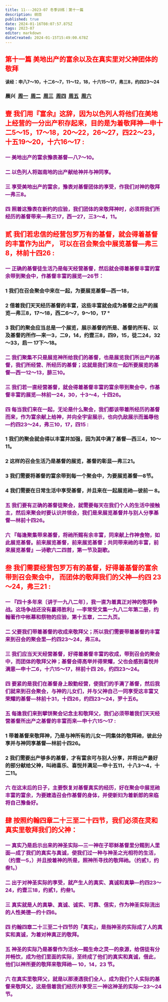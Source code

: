 ```yaml
---
title: 11---2023-07 冬季训练｜第十一篇
description: 纲目
published: true
date: 2024-01-16T08:07:57.875Z
tags: 2023-07
editor: markdown
dateCreated: 2024-01-15T15:49:00.678Z
---
```


## <font color=red>第十一篇  美地出产的富余以及在真实里对父神团体的敬拜</font>

**读经：申八7～10，十二6～7，11～12，18，十六15～17，弗三8，约四23～24**
### 晨兴&nbsp;&nbsp;[周一](/home/2023-07/2023-07-11/w11d1)&nbsp;&nbsp;[周二](/home/2023-07/2023-07-11/w11d2)&nbsp;&nbsp;[周三](/home/2023-07/2023-07-11/w11d3)&nbsp;&nbsp;[周四](/home/2023-07/2023-07-11/w11d4)&nbsp;&nbsp;[周五](/home/2023-07/2023-07-11/w11d5)&nbsp;&nbsp;[周六](/home/2023-07/2023-07-11/w11d6)
## <font color=red>壹    我们用『富余』这辞，因为以色列人将他们在美地上经营的一分出产积存起来，目的是为着敬拜神—申十二5～15，17～18，20～22，26～27，四22～23，十五19～20，十六16～17 :</font>

### <font color=purple>一    美地出产的富余豫表基督—八7～10。</font>

### <font color=purple>二    以色列人将迦南地的出产献给神并与神同享。</font>

### <font color=purple>三    享受美地出产的富余，豫表对基督团体的享受，作我们对神的敬拜—弗三8。</font>

### <font color=purple>四    照着这豫表在新约的应验，我们团体的来敬拜神时，必须将我们所经历的基督带来—弗三17，西一27，三3～4，11。</font>

## <font color=red>贰    我们若忠信的经营包罗万有的基督，就会得着基督的丰富作为出产， 可以在召会聚会中展览基督—弗三8，林前十四26 :</font>

### <font color=purple>一    正确的基督徒生活乃是每天经营基督，然后就会得着基督丰富的富余带到聚会中，作基督丰富的展览—26节：</font>

### 1    我们在召会聚会中来在一起，为要展览基督—西一18，

### 2    借着我们天天经历基督的丰富，这些丰富就会成为基督之出产的展览—弗三8，17～18，西二6～7，9～10，17 °

### 3    我们的聚会应当总是一个展览，展示基督的所是、基督的所有、以及基督的所作—来一3，二9，14，约壹三8，四9，15，徒二24，32～33，启一 17下～18。

### <font color=purple>二    我们聚集不只是展览神所给我们的基督，也是展览我们所出产的基督，我们所经营、所经历的基督；这就是我们来在一起所要展览的基督—西一12～13，腓三10。</font>

### <font color=purple>三    我们若一直经营基督，就会得着基督丰富的富余带到聚会中，作基督丰富的展览—林前一24，30，十3～4，十四26。</font>

### <font color=purple>四    每当我们来在一起，无论是什么聚会，我们都该带着所经历的基督而来，作为富余献上给神，并向全宇宙展示，也向仇敌展示而羞辱他—约四23～24，弗三10，17，四15 :</font>

### 1    我们的聚会就会得以丰富并加强，因为其中满了基督—西三4，10～11。

### 2    这样的召会生活乃是基督的展览，基督的彰显—弗三21。

### 3    我们需要将基督的富余带到每一个聚会中，为要展览基督—8节。

### 4    我们需要在日常生活中享受基督，并且来在一起展览祂—彼前一 8。

### <font color=purple>五    我们要有正确的基督徒聚会，就需要每天在我们个人的生活中接触主，然后来聚会时要认识并领会，我们是来展览基督并与别人分享基督—林前十四26。</font>

### <font color=purple>六    『每逢聚集带来基督，将祂所赐有余丰富，同来献上作神食物，如此展览基督。前来展览基督，前来展览基督；共同带来祂的丰富，前来展览基督』—诗歌六二四首，第一节及副歌。</font>

## <font color=red>叁    我们需要经营包罗万有的基督，好得着基督的富余带到召会聚会中， 而团体的敬拜我们的父神—约四 23～24，弗三21 :</font>

### <font color=purple>一    『四十多年来〔讲于一九八二年〕，我一直为着真正对神的敬拜争战。这场争战还没有臝得胜利』—李常受文集一九八二年第二册，约翰著作中帐幕和祭物的应验，第十五章，二二九页。</font>

### <font color=purple>二    父要我们带着基督的收成来敬拜父；所以我们需要带着基督的丰富来到召会的聚会里—约四23～24，弗三8。</font>

### <font color=purple>三    我们应当天天经营基督，好得着基督丰富的收成，带到召会的聚会中，而团体的敬拜父神；基督会得高举并得荣耀，父也会感到喜悦并满意—申十二6，十六15～17，林前十四 26，约四23～24。</font>

### <font color=purple>四    要紧的是我们在基督身上殷勤经营，使我们的手满了基督，然后我们就来到召会聚会，与神的儿女们，并与父神自己一同享受这丰富又荣耀的基督—林前十31，十四26，约四23～24，罗十五6。</font>

### <font color=purple>五    每逢我们来到擘饼聚会记念主和敬拜父，我们必须带着我们天天经营基督所出产之基督的丰富而来—申十六15～17 :</font>

### 1    带着基督来敬拜神，乃是与神所有的儿女一同集体的敬拜祂，彼此分享并与神同享基督—林前十四26。

### 2    我们需要出产够多的基督，才有富余可与别人分享，并将出产最好的部分献给父神，叫祂喜乐、喜悦并满足—申十五11，十八3～4，十二11。

### <font color=purple>六    在这末后的日子，主要恢复对基督真实的经历，好在聚会中展览祂丰富的富余，为要建造召会作基督的身体，并使新妇为着新郎的来临将自己豫备好。</font>

## <font color=red>肆    按照约翰四章二十三至二十四节，我们必须在灵和真实里敬拜我们的父神：</font>

### <font color=purple>一    真实乃是启示出来的神圣实际—三一神在子耶稣基督里分赐到人里面—成了我们的真实与真诚，使我们过一种与神圣之光相符的生活，（约壹一5，）并且按着神的所是，照神所寻找的敬拜祂。（约贰1，约叁1。）</font>

### <font color=purple>二    出于对神圣实际的享受，就产生人的真实、真诚和真挚—约四23～24，约壹三18，约贰1，约叁1。</font>

### <font color=purple>三    真实就是人的真挚、真诚、诚实、可靠、信实，作为神圣实际流出的人性美德—约十四6。</font>

### <font color=purple>四    约翰四章二十三至二十四节的『真实』，是指神圣的实际成了人的真实和真诚，为着对神真正的敬拜。</font>

### <font color=purple>五    神圣的实际乃是基督作为活水—赐生命之灵—的泉源，给信徒有分并畅饮，成为他们里面的实际，至终成了他们的真实和真诚，借此，他们以神所要的敬拜来敬拜祂— 10，14，23 节。</font>

### <font color=purple>六    在真实里敬拜父，就是以那浸透我们全人，成为我们个人实际的基督来敬拜父，这是借着我们经历并享受三一神这神圣的实际—23～24节。</font>

<!-- Google tag (gtag.js) -->

<script async src="https://www.googletagmanager.com/gtag/js?id=G-1P8709Z16T"></script>

<script>

 window.dataLayer = window.dataLayer || [];

 function gtag(){dataLayer.push(arguments);}

 gtag('js', new Date());



 gtag('config', 'G-1P8709Z16T');

</script>